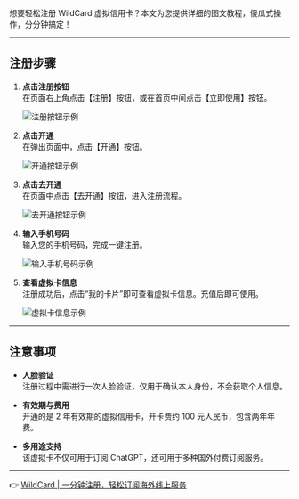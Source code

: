 想要轻松注册 WildCard 虚拟信用卡？本文为您提供详细的图文教程，傻瓜式操作，分分钟搞定！

---

## 注册步骤

1. **点击注册按钮**  
   在页面右上角点击【注册】按钮，或在首页中间点击【立即使用】按钮。

   ![注册按钮示例](https://bit.ly/bewildcard)

2. **点击开通**  
   在弹出页面中，点击【开通】按钮。

   ![开通按钮示例](https://bit.ly/bewildcard)

3. **点击去开通**  
   在页面中点击【去开通】按钮，进入注册流程。

   ![去开通按钮示例](https://bit.ly/bewildcard)

4. **输入手机号码**  
   输入您的手机号码，完成一键注册。

   ![输入手机号码示例](https://bit.ly/bewildcard)

5. **查看虚拟卡信息**  
   注册成功后，点击“我的卡片”即可查看虚拟卡信息。充值后即可使用。

   ![虚拟卡信息示例](https://bit.ly/bewildcard)

---

## 注意事项

- **人脸验证**  
  注册过程中需进行一次人脸验证，仅用于确认本人身份，不会获取个人信息。

- **有效期与费用**  
  开通的是 2 年有效期的虚拟信用卡，开卡费约 100 元人民币，包含两年年费。

- **多用途支持**  
  该虚拟卡不仅可用于订阅 ChatGPT，还可用于多种国外付费订阅服务。

---

👉 [WildCard | 一分钟注册，轻松订阅海外线上服务](https://bit.ly/bewildcard)